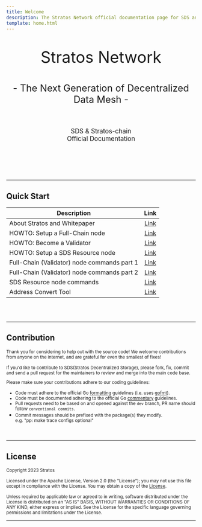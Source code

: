 ```yaml
---
title: Welcome
description: The Stratos Network official documentation page for SDS and Stratos-chain.
template: home.html
---
```


#

<p style="text-align: center; font-size:300%;">Stratos Network</p>
<p style="text-align: center; font-size:180%;">- The Next Generation of ‍‍Decentralized Data Mesh -</p><br>
<p style="text-align: center; font-size:120%;">SDS & Stratos-chain<br>Official Documentation</p>

<br><br><br><br>

---

## Quick Start

| Description | Link |
| ----------- | :--: |
| About Stratos and Whitepaper | [Link](docs-about/about-stratos) |
| HOWTO: Setup a Full-Chain node | [Link](docs-validator-node/setup-and-run-a-stratos-chain-full-node) |
| HOWTO: Become a Validator | [Link](docs-validator-node/how-to-become-a-validator) |
| HOWTO: Setup a SDS Resource node | [Link](docs-resource-node/setup-and-run-a-sds-resource-node) |
| Full-Chain (Validator) node commands part 1 | [Link](docs-validator-node/stchaind-commands-part-1) |
| Full-Chain (Validator) node commands part 2 | [Link](docs-validator-node/stchaind-commands-part-2) |
| SDS Resource node commands | [Link](docs-resource-node/ppd-terminal-subcommands) |
| Address Convert Tool | [Link](address-convertor-ui)
<br><br>

---

## Contribution

<small>Thank you for considering to help out with the source code! We welcome contributions
from anyone on the internet, and are grateful for even the smallest of fixes!

If you'd like to contribute to SDS(Stratos Decentralized Storage), please fork, fix, commit and send a pull request
for the maintainers to review and merge into the main code base.

Please make sure your contributions adhere to our coding guidelines:

* Code must adhere to the official Go [formatting](https://golang.org/doc/effective_go.html#formatting)
  guidelines (i.e. uses [gofmt](https://golang.org/cmd/gofmt/)).
* Code must be documented adhering to the official Go [commentary](https://golang.org/doc/effective_go.html#commentary)
  guidelines.
* Pull requests need to be based on and opened against the `dev` branch, PR name should follow `conventional commits`.
* Commit messages should be prefixed with the package(s) they modify.
<br>e.g. "pp: make trace configs optional"</small>
 
 <br>   

---

## License

<small>Copyright 2023 Stratos

Licensed under the Apache License, Version 2.0 (the "License");
you may not use this file except in compliance with the License.
You may obtain a copy of the [License](https://www.apache.org/licenses/LICENSE-2.0).

Unless required by applicable law or agreed to in writing, software
distributed under the License is distributed on an "AS IS" BASIS,
WITHOUT WARRANTIES OR CONDITIONS OF ANY KIND, either express or implied.
See the License for the specific language governing permissions and
limitations under the License.</small>

---

<br>
